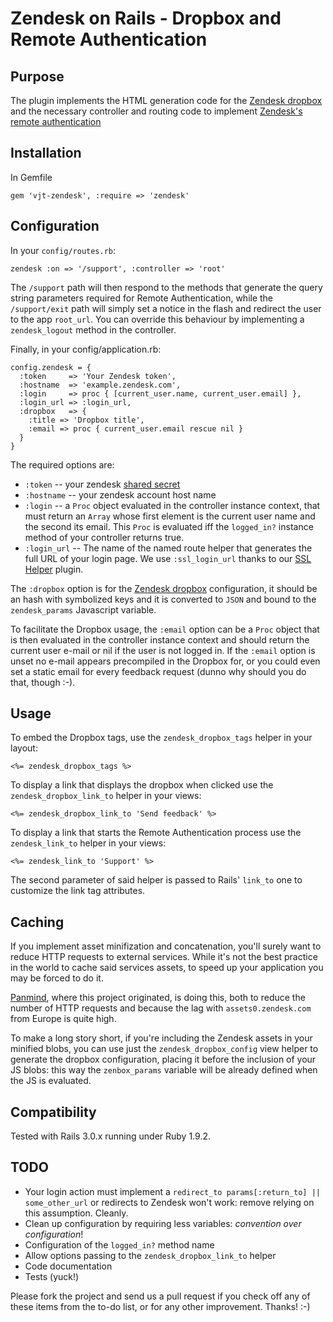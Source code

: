 Zendesk on Rails - Dropbox and Remote Authentication
====================================================

Purpose
-------

The plugin implements the HTML generation code for the
[Zendesk dropbox](http://www.zendesk.com/blog/instant-support-access-with-drop-box)
and the necessary controller and routing code to implement
[Zendesk's remote authentication](http://www.zendesk.com/api/remote-authentication)


Installation
------------

In Gemfile

    gem 'vjt-zendesk', :require => 'zendesk'

Configuration
-------------

In your `config/routes.rb`:

    zendesk :on => '/support', :controller => 'root'

The `/support` path will then respond to the methods that generate the query
string parameters required for Remote Authentication, while the `/support/exit`
path will simply set a notice in the flash and redirect the user to the app
`root_url`. You can override this behaviour by implementing a `zendesk_logout`
method in the controller.

Finally, in your config/application.rb:

    config.zendesk = {
      :token     => 'Your Zendesk token',
      :hostname  => 'example.zendesk.com',
      :login     => proc { [current_user.name, current_user.email] },
      :login_url => :login_url,
      :dropbox   => {
        :title => 'Dropbox title',
        :email => proc { current_user.email rescue nil }
      }
    }

The required options are:

 * `:token` -- your zendesk [shared secret](http://www.zendesk.com/api/remote-authentication)
 * `:hostname` -- your zendesk account host name
 * `:login` -- a `Proc` object evaluated in the controller instance context,
   that must return an `Array` whose first element is the current user name and the second its email.
   This `Proc` is evaluated iff the `logged_in?` instance method of your controller returns true.
 * `:login_url` -- The name of the named route helper that generates the full URL of your login page.
   We use `:ssl_login_url` thanks to our [SSL Helper](http://github.com/vjt/ssl_helper) plugin.

The `:dropbox` option is for the [Zendesk dropbox](http://www.zendesk.com/blog/instant-support-access-with-drop-box)
configuration, it should be an hash with symbolized keys and it is converted to
`JSON` and bound to the `zendesk_params` Javascript variable.

To facilitate the Dropbox usage, the `:email` option can be a `Proc` object that
is then evaluated in the controller instance context and should return the current
user e-mail or nil if the user is not logged in. If the `:email` option is unset
no e-mail appears precompiled in the Dropbox for, or you could even set a static
email for every feedback request (dunno why should you do that, though :-).


Usage
-----

To embed the Dropbox tags, use the `zendesk_dropbox_tags` helper
in your layout:

    <%= zendesk_dropbox_tags %>

To display a link that displays the dropbox when clicked use the
`zendesk_dropbox_link_to` helper in your views:

    <%= zendesk_dropbox_link_to 'Send feedback' %>

To display a link that starts the Remote Authentication process
use the `zendesk_link_to` helper in your views:

    <%= zendesk_link_to 'Support' %>

The second parameter of said helper is passed to Rails' `link_to`
one to customize the link tag attributes.


Caching
-------

If you implement asset minifization and concatenation, you'll surely
want to reduce HTTP requests to external services. While it's not the
best practice in the world to cache said services assets, to speed up
your application you may be forced to do it.

[Panmind](http://panmind.com), where this project originated, is doing
this, both to reduce the number of HTTP requests and because the lag with
`assets0.zendesk.com` from Europe is quite high.

To make a long story short, if you're including the Zendesk assets in
your minified blobs, you can use just the `zendesk_dropbox_config` view
helper to generate the dropbox configuration, placing it before the
inclusion of your JS blobs: this way the `zenbox_params` variable will
be already defined when the JS is evaluated.


Compatibility
-------------

Tested with Rails 3.0.x running under Ruby 1.9.2.


TODO
----

 * Your login action must implement a `redirect_to params[:return_to] || some_other_url`
   or redirects to Zendesk won't work: remove relying on this assumption. Cleanly.
 * Clean up configuration by requiring less variables: *convention over configuration*!
 * Configuration of the `logged_in?` method name
 * Allow options passing to the `zendesk_dropbox_link_to` helper
 * Code documentation
 * Tests (yuck!)

Please fork the project and send us a pull request if you check off any of these items
from the to-do list, or for any other improvement. Thanks! :-)


